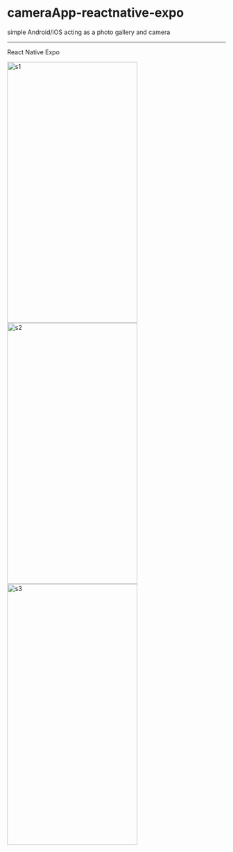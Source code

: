 # cameraApp-reactnative-expo
simple Android/iOS acting as a photo gallery and camera
_______________________________________________
React Native
Expo

<img src="https://user-images.githubusercontent.com/68871709/113339843-5b536180-932b-11eb-9d6e-2d663a5af737.jpg" alt="s1" width="300" height="600"><img src="https://user-images.githubusercontent.com/68871709/113339848-5d1d2500-932b-11eb-94be-d3ee6dcf972b.jpg" alt="s2" width="300" height="600"><img src="https://user-images.githubusercontent.com/68871709/113339852-5ee6e880-932b-11eb-972d-109db10d7c43.jpg" alt="s3" width="300" height="600">

